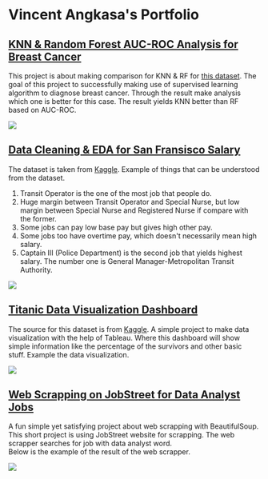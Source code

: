 <!--
# Vincent Angkasa's Portfolio

## [KNN & Random Forest AUC-ROC Analysis for Breast Cancer](https://github.com/SaltyKNIGHT/portfolio-roc-aoc-knn-random-forest-comparison)

This project is about making comparison for KNN & RF for [this dataset](https://www.kaggle.com/datasets/uciml/breast-cancer-wisconsin-data).
The goal of this project to successfully making use of supervised learning algorithm to diagnose breast cancer.
Through the result make analysis which one is better for this case.
The result yields KNN better than RF based on AUC-ROC.<br>


![](https://i.imgur.com/diaRsWp.png)

## [Web Scrapping on JobStreet for Data Analyst jobs](https://github.com/SaltyKNIGHT/portfolio-web-scrapping-jobstreet-data-analyst-only-id)

A fun simple yet satisfying project about web scrapping with BeautifulSoup.
This short project is using JobStreet website for scrapping. The web scrapper searches for job with data analyst word.<br>
Below is the example of the result of the web scrapper.


![](https://i.imgur.com/nrIZjGy.png)

## [Data Cleaning & EDA for San Fransisco Salary](https://www.kaggle.com/code/saltonigiri/sf-salaries?scriptVersionId=98266087)
The dataset is taken from [Kaggle](https://www.kaggle.com/datasets/kaggle/sf-salaries).

Example of things that can be understood from the dataset.
1. Transit Operator is the one of the most job that people do.
2. Huge margin between Transit Operator and Special Nurse, but low margin between Special Nurse and Registered Nurse if compare with the former.
3. Some jobs can pay low base pay but gives high other pay.
4. Some jobs too have overtime pay, which doesn't necessarily mean high salary.
5. Captain III (Police Department) is the second job that yields highest salary. The number one is General Manager-Metropolitan Transit Authority.

![](https://i.imgur.com/JmhXH2m.png)

## [Titanic Data Visualization Dashboard](https://public.tableau.com/views/titanic-try1/Dashboard1?:language=en-US&:display_count=n&:origin=viz_share_link)
The source for this dataset is from [Kaggle](https://www.kaggle.com/c/titanic/data). A simple project to make data visualization with the help of Tableau. Where this dashboard will show simple information like the percentage of the survivors and other basic stuff.
-->
# Vincent Angkasa's Portfolio

## [KNN & Random Forest AUC-ROC Analysis for Breast Cancer](https://github.com/SaltyKNIGHT/portfolio-roc-aoc-knn-random-forest-comparison)

This project is about making comparison for KNN & RF for [this dataset](https://www.kaggle.com/datasets/uciml/breast-cancer-wisconsin-data).
The goal of this project to successfully making use of supervised learning algorithm to diagnose breast cancer.
Through the result make analysis which one is better for this case.
The result yields KNN better than RF based on AUC-ROC.<br>

![](https://i.imgur.com/diaRsWp.png)

## [Data Cleaning & EDA for San Fransisco Salary](https://www.kaggle.com/code/saltonigiri/sf-salaries?scriptVersionId=98266087)
The dataset is taken from [Kaggle](https://www.kaggle.com/datasets/kaggle/sf-salaries). Example of things that can be understood from the dataset.
1. Transit Operator is the one of the most job that people do.
2. Huge margin between Transit Operator and Special Nurse, but low margin between Special Nurse and Registered Nurse if compare with the former.
3. Some jobs can pay low base pay but gives high other pay.
4. Some jobs too have overtime pay, which doesn't necessarily mean high salary.
5. Captain III (Police Department) is the second job that yields highest salary. The number one is General Manager-Metropolitan Transit Authority.

![](https://i.imgur.com/JmhXH2m.png)

## [Titanic Data Visualization Dashboard](https://public.tableau.com/views/titanic-try1/Dashboard1?:language=en-US&:display_count=n&:origin=viz_share_link)
The source for this dataset is from [Kaggle](https://www.kaggle.com/c/titanic/data). A simple project to make data visualization with the help of Tableau. Where this dashboard will show simple information like the percentage of the survivors and other basic stuff. Example the data visualization.

![](https://i.imgur.com/jK15DPL.png)

## [Web Scrapping on JobStreet for Data Analyst Jobs](https://github.com/SaltyKNIGHT/portfolio-web-scrapping-jobstreet-data-analyst-only-id)

A fun simple yet satisfying project about web scrapping with BeautifulSoup.
This short project is using JobStreet website for scrapping. The web scrapper searches for job with data analyst word.<br>
Below is the example of the result of the web scrapper.

![](https://i.imgur.com/nrIZjGy.png)
